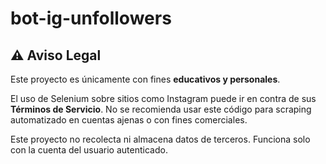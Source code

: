 # bot-ig-unfollowers
## ⚠️ Aviso Legal

Este proyecto es únicamente con fines **educativos y personales**.

El uso de Selenium sobre sitios como Instagram puede ir en contra de sus **Términos de Servicio**. No se recomienda usar este código para scraping automatizado en cuentas ajenas o con fines comerciales.

Este proyecto no recolecta ni almacena datos de terceros. Funciona solo con la cuenta del usuario autenticado.

